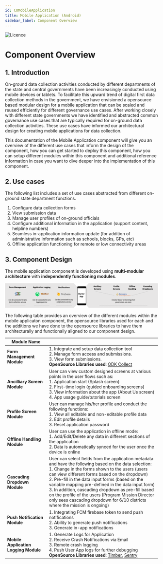 ```yaml
---
id: COMobileApplication
title: Mobile Application (Android)
sidebar_label: Component Overview
---
```


![Licence](https://img.shields.io/badge/Licence-MIT-blue.svg)
# Component Overview

## 1. Introduction

On-ground data collection activities conducted by different departments of the state and central governments have been increasingly conducted using mobile devices or tablets. To facilitate this upward trend of digital first data collection methods in the government, we have envisioned a opensource based modular design for a mobile application that can be scaled and reused efficiently for different governance use cases. After working closely with different state governments we have identified and abstracted common governance use cases that are typically required for on-ground data collection activities. These use cases have informed our architectural design for creating mobile applications for data collection. 

This documentation of the Mobile Application component will give you an overview of the different use cases that inform the design of the component, how you can get started to deploy this component, how you can setup different modules within this component and additional reference information in case you want to dive deeper into the implementation of this component. 

## 2. Use cases

The following list includes a set of use cases abstracted from different on-ground state department functions.

1. Configure data collection forms
2. View submission data
3. Manage user profiles of on-ground officials
4. Configure additional information in the application (support content, helpline numbers)
5. Seamless in-application information update (for addition of administrative information such as schools, blocks, GPs, etc)
6. Offline application functioning for remote or low connectivity areas

## 3. Component Design

The mobile application component is developed using **multi-modular architecture** with **independently functioning modules**. 

![alt-text](../img/component1v2.png)

The following table provides an overview of the different modules within the mobile applicaton component, the opensource libraries used for each and the additions we have done to the opensource libraries to have them architecturally and functionally aligned to our component design. 

| Module Name                       |                                                                                                                                                                                                                                                                                                                                                                                                                                                                                                                    |
|-----------------------------------|--------------------------------------------------------------------------------------------------------------------------------------------------------------------------------------------------------------------------------------------------------------------------------------------------------------------------------------------------------------------------------------------------------------------------------------------------------------------------------------------------------------------|
| **Form Management Module**            | 1. Integrate and setup data collection tool <br/>2. Manage form access and submissions.<br/>3. View form submissions.<br/>**OpenSource Libraries used**: [ODK Collect](https://github.com/getodk/collect)                                                                                                                                                                                                                |
| **Ancilliary Screen Module**          | User can view custom designed screens at various points in the user flows such as:<br/>1. Application start (Splash screen)<br/>2. First-time login (guided onboarding screens)<br/>3. View information about the app (About Us screen)<br/>4. App usage guide/tutorials screen                                                                                                                                           |
| **Profile Screen Module**             | User can manage his/her profile and conduct the following functions:<br/>1. View all editable and non-editable profile data<br/>2. Edit profile details<br/>3. Reset application password                                                                                                                                                                                                                                                                                                                   |
| **Offline Handling Module**           | User can use the application in offline mode:<br/>1. Add/Edit/Delete any data in different sections of the application<br/>2. Data is automatically synced for the user once the device is online                                                                                                                                                                                                                                                                                                                    |
| **Cascading Dropdown Module**         | User can select fields from the application metadata and have the following based on the data selection:<br/>1. Change in the forms shown to the users (users can view different forms based on the dropdown)<br/>2. Pre-fill in the data input forms (based on the variable mapping pre-defined in the data input form)<br/>3. In addition, cascading dropdown as pre-fill based on the profile of the users (Program Mission Director only sees cascading dropdown for 6/10 districts where the mission is ongoing) |
| **Push Notification Module**          | 1. Integrating FCM firebase token to send push notifications<br/>2. Ability to generate push notifications<br/>3. Generate in-app notifications                                                                                                                                                                                                                                                                                                                                                                      |
| **Mobile Application Logging Module** | 1. Generate Logs for Application<br/>2. Receive Crash Notifications via Email<br/>3. Remote crash logging<br/>4. Push User App logs for further debugging<br/>**OpenSource Libraries used**: [Timber](https://github.com/JakeWharton/timber), [Sentry](https://sentry.io)                                                          |
